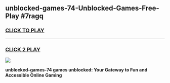 
## unblocked-games-74-Unblocked-Games-Free-Play #7ragq
<h3>
<a href="https://us.freeplayer.one?title=unblocked-games-74&ref=9M">CLICK TO PLAY</a></h3>
<hr>

<h3>
<a href="https://us.freeplayer.one?title=unblocked-games-74&ref=9M">CLICK 2 PLAY</a>
  
</h3>

<a href="https://us.freeplayer.one?title=unblocked-games-74&ref=9M"><img src="https://clearcache.store/games.png"></a>


**unblocked-games-74 games unblocked: Your Gateway to Fun and Accessible Online Gaming**
